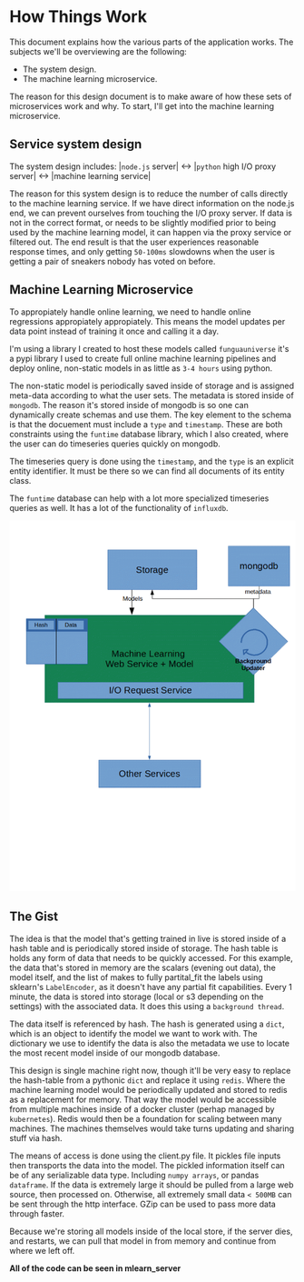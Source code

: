 # How Things Work

This document explains how the various parts of the application works. The subjects we'll be overviewing are the following:

* The system design.
* The machine learning microservice.


The reason for this design document is to make aware of how these sets of microservices work and why. To start, I'll get into the machine learning microservice.


## Service system design

The system design includes: |`node.js` server| <-> |`python` high I/O proxy server| <-> |machine learning service|

The reason for this system design is to reduce the number of calls directly to the machine learning service. If we have direct information on the node.js end, we can prevent ourselves from touching the I/O proxy server. If data is not in the correct format, or needs to be slightly modified prior to being used by the machine learning model, it can happen via the proxy service or filtered out. The end result is that the user experiences reasonable response times, and only getting `50-100ms` slowdowns when the user is getting a pair of sneakers nobody has voted on before.


## Machine Learning Microservice

To appropiately handle online learning, we need to handle online regressions appropiately appropiately. This means the model updates per data point instead of training it once and calling it a day.

I'm using a library I created to host these models called `funguauniverse` it's a pypi library I used to create full online machine learning pipelines and deploy online, non-static models in as little as `3-4 hours` using python. 

The non-static model is periodically saved inside of storage and is assigned meta-data according to what the user sets. The metadata is stored inside of `mongodb`. The reason it's stored inside of mongodb is so one can dynamically create schemas and use them. The key element to the schema is that the docuement must include a `type` and `timestamp`. These are both constraints using the `funtime` database library, which I also created, where the user can do timeseries queries quickly on mongodb. 

The timeseries query is done using the `timestamp`, and the `type` is an explicit entity identifier. It must be there so we can find all documents of its entity class.

The `funtime` database can help with a lot more specialized timeseries queries as well. It has a lot of the functionality of `influxdb`.


![diagram_how_works](images/renessance_man.gif)


## The Gist
The idea is that the model that's getting trained in live is stored inside of a hash table and is periodically stored inside of storage. The hash table is holds any form of data that needs to be quickly accessed. For this example, the data that's stored in memory are the scalars (evening out data), the model itself, and the list of makes to fully partital_fit the labels using sklearn's `LabelEncoder`, as it doesn't have any partial fit capabilities. Every 1 minute, the data is stored into storage (local or s3 depending on the settings) with the associated data. It does this using a `background thread`.

The data itself is referenced by hash. The hash is generated using a `dict`, which is an object to identify the model we want to work with. The dictionary we use to identify the data is also the metadata we use to locate the most recent model inside of our mongodb database.


This design is single machine right now, though it'll be very easy to replace the hash-table from a pythonic `dict` and replace it using `redis`. Where the machine learning model would be periodically updated and stored to redis as a replacement for memory. That way the model would be accessible from multiple machines inside of a docker cluster (perhap managed by `kubernetes`). Redis would then be a foundation for scaling between many machines. The machines themselves would take turns updating and sharing stuff via hash. 

The means of access is done using the client.py file. It pickles file inputs then transports the data into the model. The pickled information itself can be of any serializable data type. Including `numpy arrays`, or pandas `dataframe`. If the data is extremely large it should be pulled from a large web source, then processed on. Otherwise, all extremely small data `< 500MB` can be sent through the http interface. GZip can be used to pass more data through faster.


Because we're storing all models inside of the local store, if the server dies, and restarts, we can pull that model in from memory and continue from where we left off.

**All of the code can be seen in mlearn_server**

